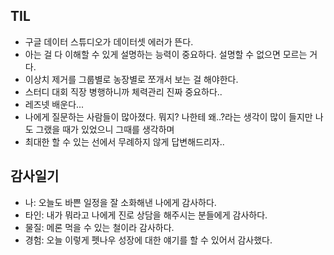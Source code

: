 ## TIL
- 구글 데이터 스튜디오가 데이터셋 에러가 뜬다.
- 아는 걸 다 이해할 수 있게 설명하는 능력이 중요하다. 설명할 수 없으면 모르는 거다.
- 이상치 제거를 그룹별로 농장별로 쪼개서 보는 걸 해야한다.
- 스터디 대회 직장 병행하니까 체력관리 진짜 중요하다..
- 레즈넷 배운다...
- 나에게 질문하는 사람들이 많아졌다. 뭐지? 나한테 왜..?라는 생각이 많이 들지만 나도 그랬을 때가 있었으니 그때를 생각하며
- 최대한 할 수 있는 선에서 무례하지 않게 답변해드리자..

## 감사일기
- 나: 오늘도 바쁜 일정을 잘 소화해낸 나에게 감사하다.
- 타인: 내가 뭐라고 나에게 진로 상담을 해주시는 분들에게 감사하다.
- 물질: 메론 먹을 수 있는 철이라 감사하다.
- 경험: 오늘 이렇게 펫나우 성장에 대한 얘기를 할 수 있어서 감사했다.
